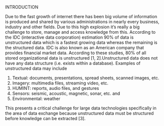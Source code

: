 INTRODUCTION

Due to the fast growth of internet there has been big volume of information is 
produced and shared by various administrations in nearly every business, industry 
and other fields. Due to this high explosion it’s really a big challenge to store, 
manage and access knowledge from this. According to the IDC (interactive data corporation)
estimation 90% of data is unstructured data which is a fastest growing data whereas the 
remaining is the structured data. IDC is also known as an American company that provides 
financial market data. According to these studies, 80% of all stored organizational data 
is unstructured [1, 2].Unstructured data does not have any data structure (i.e. exists within 
a database). 
Examples of unstructured data may include
1. Textual: documents, presentations, spread sheets, scanned images, etc.
2. Imagery: multimedia files, streaming video, etc.
3. HUMINT: reports, audio files, and gestures
4. Sensors: seismic, acoustic, magnetic, sonar, etc. and
5. Environmental: weather 

This presents a critical challenge for large data technologies specifically in the area of 
data exchange because unstructured data must be structured before knowledge can be extracted [3].
